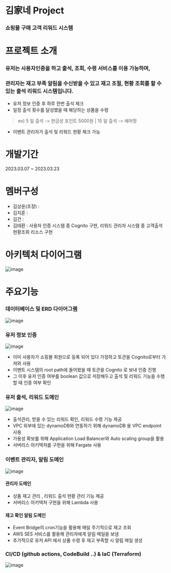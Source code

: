 # 김家네 Project
### 쇼핑몰 구매 고객 리워드 시스템

# 프로젝트 소개
### 유저는 사용자인증을 하고 출석, 조회, 수령 서비스를 이용 가능하며, 
### 관리자는 재고 부족 알림을 수신받을 수 있고 재고 조절, 현황 조회를 할 수 있는 출석 리워드 시스템입니다.

- 유저 정보 인증 후 하루 한번 출석 체크
- 일정 출석 횟수를 달성했을 때 해당하는 상품을 수령
> ex) 5 일 출석 -> 현금성 포인트 5000원 | 15 일 출석 -> 에어팟
- 이벤트 관리자가 출석 및 리워드 현황 체크 가능

# 개발기간
2023.03.07 ~ 2023.03.23

# 멤버구성
- 김상윤(조장) :
- 김지훈 :
- 김건 : 
- 김태환 : 사용자 인증 시스템 중 Cognito 구현, 리워드 관리자 시스템 중 고객출석현황조회 리소스 구현

# 아키텍처 다이어그램

![image](https://user-images.githubusercontent.com/60168922/227113224-7c897ac1-d738-4d4c-8a5b-2924cb9d400c.png)


# 주요기능

### 데이터베이스 및 ERD 다이어그램

![image](https://user-images.githubusercontent.com/60168922/227113444-466c8c6a-ea9f-421a-9bb0-32397cde176b.png)


### 유저 정보 인증

![image](https://user-images.githubusercontent.com/60168922/227114056-e74a3df8-b4fa-4b03-8d11-b1c00c757c4a.png)
- 이미 사용자가 쇼핑몰 회원으로 등록 되어 있다
가정하고 토큰을 Cognito로부터 가져와 사용
- 이벤트 시스템의 root path에 들어왔을 때 토큰을
Cognito 로 보내 인증 진행
- 그 이후 유저 인증 여부를 boolean 값으로
저장해두고 출석 및 리워드 기능을 수행할 때 인증
여부 확인

### 유저 출석, 리워드 도메인

![image](https://user-images.githubusercontent.com/60168922/227114966-fed76633-486f-47c3-9a0b-578e390da95d.png)
- 출석관리, 받을 수 있는 리워드 확인, 리워드
수령 기능 제공
- VPC 외부에 있는 dynamoDB와 연동하기 위해
dynamoDB 용 VPC endpoint 사용
- 가용성 확보를 위해 Application Load Balancer와
Auto scaling group을 활용
- 서버리스 아키텍처를 구현을 위해 Fargate 사용

### 이벤트 관리자, 알림 도메인

![image](https://user-images.githubusercontent.com/60168922/227115098-8a9b47ae-807f-4324-b907-96dc47ae2451.png)
#### 관리자 도메인
- 상품 재고 관리 , 리워드 출석 현황 관리 기능
제공
- 서버리스 아키텍처 구현을 위해 Lambda 사용
#### 재고 확인 알림 도메인
- Event Bridge의 cron기능을 활용해 매일
주기적으로 재고 조회
- AWS SES 서비스를 활용해 관리자에게 알림
메일을 보냄
- 추가적으로 유저 API 에서 상품 수령 후 재고
부족할 시 알림 메일 생성

### CI/CD (github actions, CodeBuild ..) & IaC (Terraform)

![image](https://user-images.githubusercontent.com/60168922/227115335-eecf1e75-6fac-40eb-9af8-41ce5c1552f1.png)
